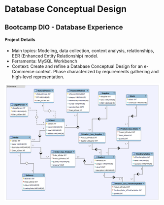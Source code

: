 # Database Conceptual Design

## Bootcamp DIO - Database Experience

#### Project Details

- Main topics: Modeling, data collection, context analysis, relationships, EER (Enhanced Entity Relationship) model.
- Ferramenta: MySQL Workbench
- Context: Create and refine a Database Conceptual Design for an e-Commerce context. Phase characterized by requirements gathering and high-level representation.

![Model](/e-commerce%20desafio%20DIO.png)
